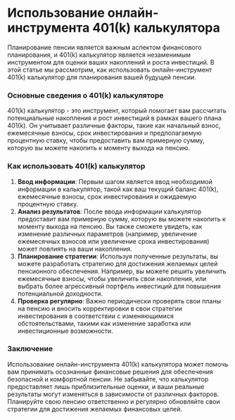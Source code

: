 Использование онлайн-инструмента 401(k) калькулятора
====================================================

Планирование пенсии является важным аспектом финансового планирования, и 401(k) калькулятор является незаменимым инструментом для оценки ваших накоплений и роста инвестиций. В этой статье мы рассмотрим, как использовать онлайн-инструмент 401(k) калькулятор для планирования вашей будущей пенсии.

### Основные сведения о 401(k) калькуляторе

401(k) калькулятор - это инструмент, который помогает вам рассчитать потенциальные накопления и рост инвестиций в рамках вашего плана 401(k). Он учитывает различные факторы, такие как начальный взнос, ежемесячные взносы, срок инвестирования и предполагаемую процентную ставку, чтобы предоставить вам примерную сумму, которую вы можете накопить к моменту выхода на пенсию.

### Как использовать 401(k) калькулятор

1. **Ввод информации**: Первым шагом является ввод необходимой информации в калькулятор, такой как ваш текущий баланс 401(k), ежемесячные взносы, срок инвестирования и ожидаемую процентную ставку.
2. **Анализ результатов**: После ввода информации калькулятор предоставит вам примерную сумму, которую вы можете накопить к моменту выхода на пенсию. Вы также сможете увидеть, как изменение различных параметров (например, увеличение ежемесячных взносов или увеличение срока инвестирования) может повлиять на ваши накопления.
3. **Планирование стратегии**: Используя полученные результаты, вы можете разработать стратегию для достижения желаемых целей пенсионного обеспечения. Например, вы можете решить увеличить ежемесячные взносы, чтобы увеличить свои накопления, или выбрать более агрессивный портфель инвестиций для повышения потенциальной доходности.
4. **Проверка регулярно**: Важно периодически проверять свои планы на пенсию и вносить корректировки в свои стратегии инвестирования в соответствии с изменяющимися обстоятельствами, такими как изменение заработка или инвестиционные возможности.

### Заключение

Использование онлайн-инструмента 401(k) калькулятора может помочь вам принимать осознанные финансовые решения для обеспечения безопасной и комфортной пенсии. Не забывайте, что калькулятор предоставляет лишь приблизительные оценки, и ваши реальные результаты могут изменяться в зависимости от различных факторов. Планируйте свою пенсию ответственно и регулярно обновляйте свои стратегии для достижения желаемых финансовых целей.